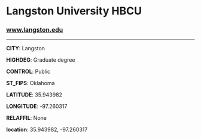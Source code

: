 # Langston University HBCU
### www.langston.edu
---
**CITY**: Langston

**HIGHDEG**: Graduate degree

**CONTROL**: Public

**ST_FIPS**: Oklahoma

**LATITUDE**: 35.943982

**LONGITUDE**: -97.260317

**RELAFFIL**: None

**location**: 35.943982, -97.260317